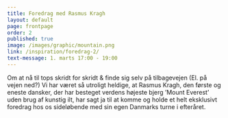 ```yaml
---
title: Foredrag med Rasmus Kragh
layout: default
page: frontpage
order: 2
published: true
image: /images/graphic/mountain.png
link: /inspiration/foredrag-2/
text-message: 1. marts 17:00 - 19:00
---
```

Om at nå til tops skridt for skridt & finde sig selv på tilbagevejen (El. på vejen ned?)
Vi har været så utroligt heldige, at Rasmus Kragh, den første og eneste dansker, der har besteget verdens højeste bjerg ’Mount Everest’ uden brug af kunstig ilt, har sagt ja til at komme og holde et helt eksklusivt foredrag hos os sideløbende med sin egen Danmarks turne i efteråret.
